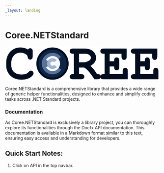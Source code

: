 ```yaml
---
_layout: landing
---
```


# Coree.NETStandard

![brand](images/brand.png)

Coree.NETStandard is a comprehensive library that provides a wide range of generic helper functionalities, designed to enhance and simplify coding tasks across .NET Standard projects.

### Documentation

As Coree.NETStandard is exclusively a library project, you can thoroughly explore its functionalities through the Docfx API documentation. This documentation is available in a Markdown format similar to this text, ensuring easy access and understanding for developers.

## Quick Start Notes:

1. Click on API in the top navbar.